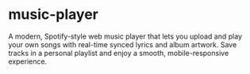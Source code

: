 # music-player
A modern, Spotify-style web music player that lets you upload and play your own songs with real-time synced lyrics and album artwork. Save tracks in a personal playlist and enjoy a smooth, mobile-responsive experience.
